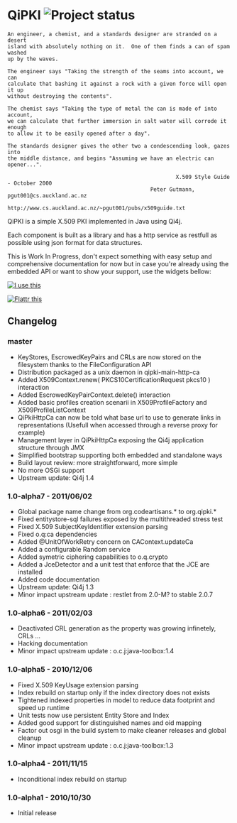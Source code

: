 # QiPKI ![Project status](http://stillmaintained.com/eskatos/qipki.png)


    An engineer, a chemist, and a standards designer are stranded on a desert
    island with absolutely nothing on it.  One of them finds a can of spam washed
    up by the waves.

    The engineer says "Taking the strength of the seams into account, we can
    calculate that bashing it against a rock with a given force will open it up
    without destroying the contents".

    The chemist says "Taking the type of metal the can is made of into account,
    we can calculate that further immersion in salt water will corrode it enough
    to allow it to be easily opened after a day".

    The standards designer gives the other two a condescending look, gazes into
    the middle distance, and begins "Assuming we have an electric can opener...".

                                                         X.509 Style Guide - October 2000
                                                 Peter Gutmann, pgut001@cs.auckland.ac.nz
                                 http://www.cs.auckland.ac.nz/~pgut001/pubs/x509guide.txt


QiPKI is a simple X.509 PKI implemented in Java using Qi4j.

Each component is built as a library and has a http service as restfull as possible using json format for data structures.

This is Work In Progress, don't expect something with easy setup and comprehensive documentation for now but in case
you're already using the embedded API or want to show your support, use the widgets bellow:

[![I use this][2]][1]

[![Flattr this][4]][3]

[1]: https://www.ohloh.net/p/qipki
[2]: https://www.ohloh.net/images/stack/iusethis/static_logo.png
[3]: https://flattr.com/thing/294404/QiPki
[4]: http://api.flattr.com/button/button-static-50x60.png


## Changelog

### master

* KeyStores, EscrowedKeyPairs and CRLs are now stored on the filesystem thanks to the FileConfiguration API
* Distribution packaged as a unix daemon in qipki-main-http-ca
* Added X509Context.renew( PKCS10CertificationRequest pkcs10 ) interaction
* Added EscrowedKeyPairContext.delete() interaction
* Added basic profiles creation scenarii in X509ProfileFactory and X509ProfileListContext
* QiPkiHttpCa can now be told what base url to use to generate links in representations (Usefull when accessed through a reverse proxy for example)
* Management layer in QiPkiHttpCa exposing the Qi4j application structure through JMX
* Simplified bootstrap supporting both embedded and standalone ways
* Build layout review: more straightforward, more simple
* No more OSGi support
* Upstream update: Qi4j 1.4

### 1.0-alpha7 - 2011/06/02

* Global package name change from org.codeartisans.* to org.qipki.*
* Fixed entitystore-sql failures exposed by the multithreaded stress test
* Fixed X.509 SubjectKeyIdentifier extension parsing
* Fixed o.q:ca dependencies
* Added @UnitOfWorkRetry concern on CAContext.updateCa
* Added a configurable Random service
* Added symetric ciphering capabilities to o.q.crypto
* Added a JceDetector and a unit test that enforce that the JCE are installed
* Added code documentation
* Upstream update: Qi4j 1.3
* Minor impact upstream update : restlet from 2.0-M? to stable 2.0.7

### 1.0-alpha6 - 2011/02/03

* Deactivated CRL generation as the property was growing infinetely, CRLs ...
* Hacking documentation
* Minor impact upstream update : o.c.j:java-toolbox:1.4

### 1.0-alpha5 - 2010/12/06

* Fixed X.509 KeyUsage extension parsing
* Index rebuild on startup only if the index directory does not exists
* Tightened indexed properties in model to reduce data footprint and speed up runtime
* Unit tests now use persistent Entity Store and Index
* Added good support for distinguished names and oid mapping
* Factor out osgi in the build system to make cleaner releases and global cleanup
* Minor impact upstream update : o.c.j:java-toolbox:1.3

### 1.0-alpha4 - 2011/11/15

* Inconditional index rebuild on startup

### 1.0-alpha1 - 2010/10/30

* Initial release

